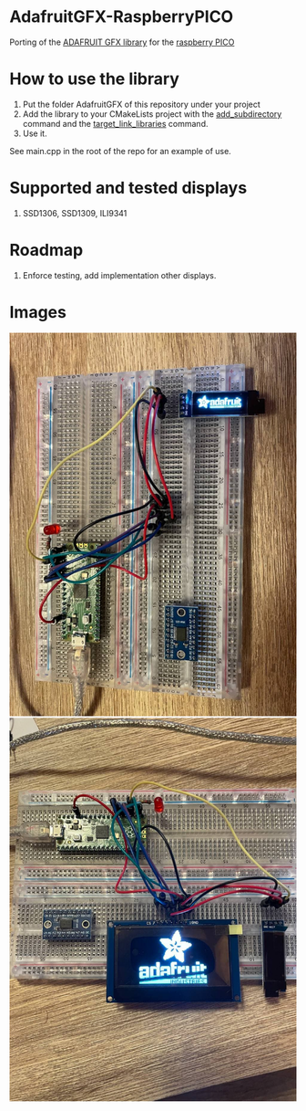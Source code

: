 # AdafruitGFX-RaspberryPICO
Porting of the [ADAFRUIT GFX library](https://github.com/adafruit/Adafruit-GFX-Library) for the [raspberry PICO](https://www.raspberrypi.org/products/raspberry-pi-pico/)

# How to use the library
1. Put the folder AdafruitGFX of this repository under your project
1. Add the library to your CMakeLists project with the [add_subdirectory](https://cmake.org/cmake/help/latest/command/add_subdirectory.html) command and the [target_link_libraries](https://cmake.org/cmake/help/latest/command/target_link_libraries.html) command.
1. Use it.

See main.cpp in the root of the repo for an example of use.

# Supported and tested displays
1. SSD1306, SSD1309, ILI9341

# Roadmap
1. Enforce testing, add implementation  other displays.

# Images
![SSD 1306 128*32 OLED](https://github.com/MarkWalter94/AdafruitGFX-RaspberryPICO/blob/main/images/SSD1306_128_32.jpg)
![SSD 1309 128*64 OLED](https://github.com/MarkWalter94/AdafruitGFX-RaspberryPICO/blob/main/images/SSD1309_128_64.jpg)
